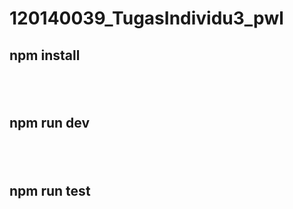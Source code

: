 # 120140039_TugasIndividu3_pwl

<h2> npm install <h2/> <br/>
<h2> npm run dev <h2/> <br/>
<h2> npm run test <h2/> <br/>
